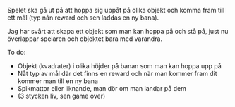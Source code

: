 Spelet ska gå ut på att hoppa sig uppåt på olika objekt och komma fram till ett mål (typ nån reward och sen laddas en ny bana).

Jag har svårt att skapa ett objekt som man kan hoppa på och stå på, just nu överlappar spelaren och objektet bara med varandra.

To do:
- Objekt (kvadrater) i olika höjder på banan som man kan hoppa upp på
- Nåt typ av mål där det finns en reward och när man kommer fram dit kommer man till en ny bana
- Spikmattor eller liknande, man dör om man landar på dem
- (3 stycken liv, sen game over)